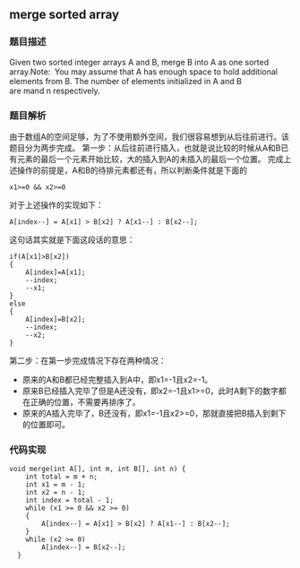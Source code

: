 
## merge sorted array

### 题目描述


Given two sorted integer arrays A and B, merge B into A as one sorted array.Note: 
You may assume that A has enough space to hold additional elements from B. The number of elements initialized in A and B are mand n respectively.

### 题目解析

由于数组A的空间足够，为了不使用额外空间，我们很容易想到从后往前进行。该题目分为两步完成。
第一步：从后往前进行插入，也就是说比较的时候从A和B已有元素的最后一个元素开始比较，大的插入到A的未插入的最后一个位置。
完成上述操作的前提是，A和B的待排元素都还有，所以判断条件就是下面的
```
x1>=0 && x2>=0
```
对于上述操作的实现如下：
```
A[index--] = A[x1] > B[x2] ? A[x1--] : B[x2--];
```
这句话其实就是下面这段话的意思：
```
if(A[x1]>B[x2])
{
	A[index]=A[x1];
	--index;
	--x1;
}
else
{
	A[index]=B[x2];
	--index;
	--x2;
}
```
第二步：在第一步完成情况下存在两种情况：

- 原来的A和B都已经完整插入到A中，即x1=-1且x2=-1。
- 原来B已经插入完毕了但是A还没有，即x2=-1且x1>=0，此时A剩下的数字都在正确的位置，不需要再排序了。
- 原来的A插入完毕了，B还没有，即x1=-1且x2>=0，那就直接把B插入到剩下的位置即可。


### 代码实现

```
void merge(int A[], int m, int B[], int n) {
	int total = m + n;
	int x1 = m - 1;
	int x2 = n - 1;
	int index = total - 1;
	while (x1 >= 0 && x2 >= 0)
	{
		A[index--] = A[x1] > B[x2] ? A[x1--] : B[x2--];
	}
	while (x2 >= 0)
		A[index--] = B[x2--];
  }
```